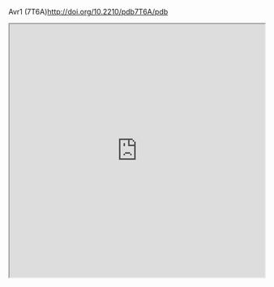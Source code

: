 Avr1 (7T6A)http://doi.org/10.2210/pdb7T6A/pdb
<iframe style="height:500px;width:100%" src="https://carl-mccombe.github.io/assets/pdbs/uglymol.html#id=7t6a"></iframe>
